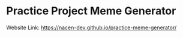 # Practice Project Meme Generator

Website Link: https://nacen-dev.github.io/practice-meme-generator/
